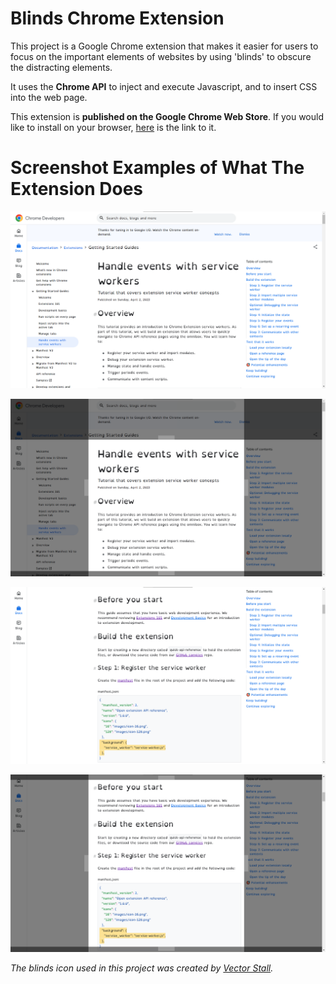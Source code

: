 # Blinds Chrome Extension

This project is a Google Chrome extension that makes it easier for
users to focus on the important elements of websites by using 'blinds' to obscure the distracting elements. 


It uses the **Chrome API** to inject and execute Javascript, and to insert CSS into the web page. 


This extension is **published on the Google Chrome Web Store**. If you would like to install on your browser, [here](https://chrome.google.com/webstore/detail/blinds/kicfjmbfgddfepipepddkahkfldnaaoi) is the link to it.


# Screenshot Examples of What The Extension Does

![SC1](/readme-images/BSC1.png)


![SC2](/readme-images/BSC2.png)


![SC3](/readme-images/BSC3.png)


![SC4](/readme-images/BSC4.png)


*The blinds icon used in this project was created by [Vector Stall](https://www.flaticon.com/free-icons/blinds).*